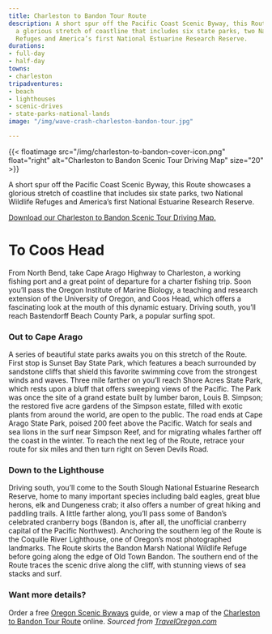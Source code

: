 ```yaml
---
title: Charleston to Bandon Tour Route
description: A short spur off the Pacific Coast Scenic Byway, this Route showcases
  a glorious stretch of coastline that includes six state parks, two National Wildlife
  Refuges and America’s first National Estuarine Research Reserve.
durations:
- full-day
- half-day
towns:
- charleston
tripadventures:
- beach
- lighthouses
- scenic-drives
- state-parks-national-lands
image: "/img/wave-crash-charleston-bandon-tour.jpg"

---
```

{{< floatimage src="/img/charleston-to-bandon-cover-icon.png" float="right" alt="Charleston to Bandon Scenic Tour Driving Map" size="20" >}} 

A short spur off the Pacific Coast Scenic Byway, this Route showcases a glorious stretch of coastline that includes six state parks, two National Wildlife Refuges and America’s first National Estuarine Research Reserve.

[Download our Charleston to Bandon Scenic Tour Driving Map.](/img/charleston-to-bandon-map.pdf "charleston-to-bandon-map.pdf")

<div class="clearfix"></div>

# To Coos Head

From North Bend, take Cape Arago Highway to Charleston, a working fishing port and a great point of departure for a charter fishing trip. Soon you’ll pass the Oregon Institute of Marine Biology, a teaching and research extension of the University of Oregon, and Coos Head, which offers a fascinating look at the mouth of this dynamic estuary. Driving south, you’ll reach Bastendorff Beach County Park, a popular surfing spot.

### Out to Cape Arago

A series of beautiful state parks awaits you on this stretch of the Route. First stop is Sunset Bay State Park, which features a beach surrounded by sandstone cliffs that shield this favorite swimming cove from the strongest winds and waves. Three mile farther on you’ll reach Shore Acres State Park, which rests upon a bluff that offers sweeping views of the Pacific. The Park was once the site of a grand estate built by lumber baron, Louis B. Simpson; the restored five acre gardens of the Simpson estate, filled with exotic plants from around the world, are open to the public. The road ends at Cape Arago State Park, poised 200 feet above the Pacific. Watch for seals and sea lions in the surf near Simpson Reef, and for migrating whales farther off the coast in the winter. To reach the next leg of the Route, retrace your route for six miles and then turn right on Seven Devils Road.

### Down to the Lighthouse

Driving south, you’ll come to the South Slough National Estuarine Research Reserve, home to many important species including bald eagles, great blue herons, elk and Dungeness crab; it also offers a number of great hiking and paddling trails. A little farther along, you’ll pass some of Bandon’s celebrated cranberry bogs (Bandon is, after all, the unofficial cranberry capital of the Pacific Northwest). Anchoring the southern leg of the Route is the Coquille River Lighthouse, one of Oregon’s most photographed landmarks. The Route skirts the Bandon Marsh National Wildlife Refuge before going along the edge of Old Town Bandon. The southern end of the Route traces the scenic drive along the cliff, with stunning views of sea stacks and surf.

### Want more details?

Order a free <a href="https://traveloregon.com/travel-guides/" target="_blank"> Oregon Scenic Byways</a> guide, or view a map of the <a href="http://www.journalgraphicsdigitalpublications.com/epubs/MEDIAMERICA/ScenicByWaysGuide2016/viewer/desktop/#page/58" target="_blank">Charleston to Bandon Tour Route</a> online. _Sourced from <a href="https://traveloregon.com/things-to-do/trip-ideas/scenic-drives/charleston-to-bandon-tour-route/" target="_blank">TravelOregon.com</a>_